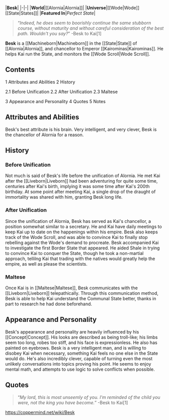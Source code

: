 |**Besk**|
|-|-|
|**World**|[[Alornia\|Alornia]]|
|**Universe**|[[Wode\|Wode]] [[State\|States]]|
|**Featured In**|*Perfect State*|

>“*Indeed, he does seem to boorishly continue the same stubborn course, without maturity and without careful consideration of the best path. Wouldn't you say?*”
\-Besk to Kai[1]


**Besk** is a [[Machineborn\|Machineborn]] in the [[State\|State]] of [[Alornia\|Alornia]], and chancellor to Emperor [[Kairominas\|Kairominas]]. He helps Kai run the State, and monitors the [[Wode Scroll\|Wode Scroll]].

## Contents

1 Attributes and Abilities
2 History

2.1 Before Unification
2.2 After Unification
2.3 Maltese


3 Appearance and Personality
4 Quotes
5 Notes


## Attributes and Abilities
Besk's best attribute is his brain. Very intelligent, and very clever, Besk is the chancellor of Alornia for a reason.

## History
### Before Unification
Not much is said of Besk's life before the unification of Alornia. He met Kai after the [[Liveborn\|Liveborn]] had been adventuring for quite some time, centuries after Kai's birth, implying it was some time after Kai's 200th birthday. At some point after meeting Kai, a single drop of the draught of immortality was shared with him, granting Besk long life.

### After Unification
Since the unification of Alornia, Besk has served as Kai's chancellor, a position somewhat similar to a secretary. He and Kai have daily meetings to keep Kai up to date on the happenings within his empire. Besk also keeps track of the Wode Scroll, and was able to convince Kai to finally stop rebelling against the Wode's demand to procreate.
Besk accompanied Kai to investigate the first Border State that appeared. He aided Shale in trying to convince Kai to conquer the State, though he took a non-martial approach, tellilng Kai that trading with the natives would greatly help the empire, as well as please the scientists.

### Maltese
Once Kai is in [[Maltese\|Maltese]], Besk communicates with the [[Liveborn\|Liveborn]] telepathically. Through this communication method, Besk is able to help Kai understand the Communal State better, thanks in part to research he had done beforehand.

## Appearance and Personality
Besk's appearance and personality are heavily influenced by his [[Concept\|Concept]]. His looks are described as being troll-like; his limbs seem too long, robes too stiff, and his face is expressionless. He also has painted on eyebrows.
Besk is a very intelligent man, and is willing to disobey Kai when necessary, something Kai feels no one else in the State would do. He's also incredibly clever, capable of turning even the most unlikely conversations into topics proving his point. He seems to enjoy mental math, and attempts to use logic to solve conflicts when possible.

## Quotes
>“*My lord, this is most unseemly of you. I'm reminded of the child you were, not the king you have become.*”
\-Besk to Kai[1]




https://coppermind.net/wiki/Besk